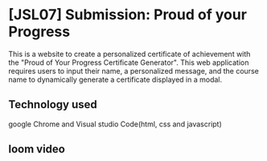 # [JSL07] Submission: Proud of your Progress

This is a website to create a personalized certificate of achievement with the "Proud of Your Progress Certificate Generator". This web application requires users to input their name, a personalized message, and the course name to dynamically generate a certificate displayed in a modal.

##  Technology used
google Chrome and Visual studio Code(html, css and javascript)

##  loom video 


